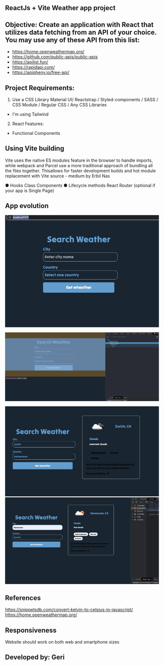 ## ReactJs + Vite Weather app project

## Objective: Create an application with React that utilizes data fetching from an API of your choice. You may use any of these API from this list:
- https://home.openweathermap.org/
- https://github.com/public-apis/public-apis
- https://apilist.fun/
- https://rapidapi.com/
- https://apipheny.io/free-api/

## Project Requirements: 
1. Use a CSS Library
Material UI/ Reactstrap / Styled-components / SASS / CSS Module / Regular CSS / Any CSS Libraries
- I'm using Tailwind
2. React Features:
- Functional Components

## Using Vite building
Vite uses the native ES modules feature in the browser to handle imports, while webpack and Parcel use a more traditional approach of bundling all the files together. Thisallows for faster development builds and hot module replacement with Vite
source - medium by Erbil Nas

● Hooks
Class Components
● Lifecycle methods
React Router (optional if your app is Single Page)

## App evolution

![alt text](./public/assets/img/app-1.png "image")

![alt text](./public/assets/img/provider-app-2.png "image")

![alt text](./public/assets/img/app-3.png "image")
![alt text](./public/assets/img/app-4.png "image")

## References
https://snippetsdb.com/convert-kelvin-to-celsius-in-javascript/
https://home.openweathermap.org/
## Responsiveness
Website should work on both web and smartphone sizes

## Developed by: Geri